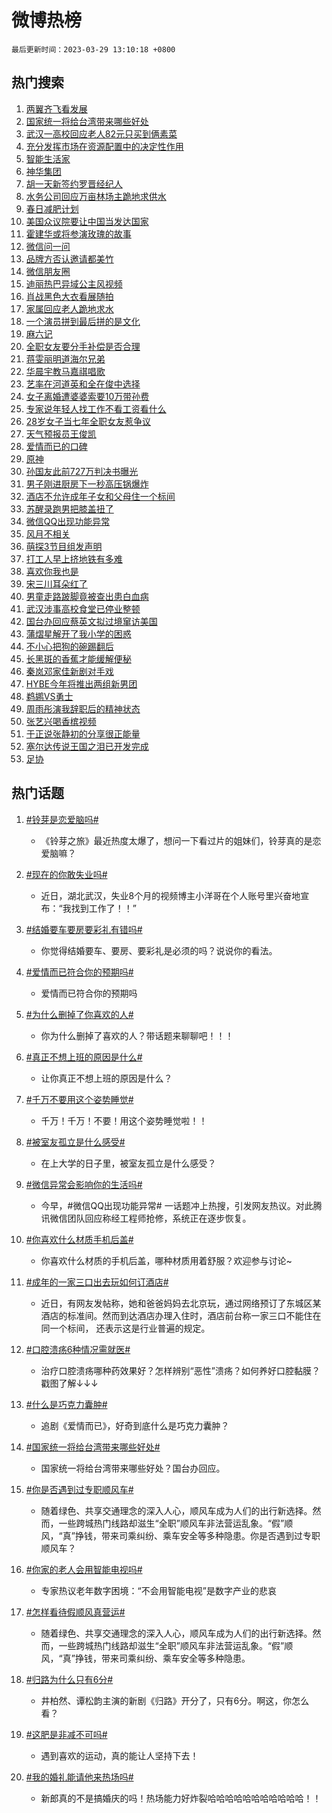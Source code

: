 # 微博热榜

`最后更新时间：2023-03-29 13:10:18 +0800`

## 热门搜索

1. [两翼齐飞看发展](https://m.weibo.cn/search?containerid=100103type%3D1%26t%3D10%26q%3D%23%E4%B8%A4%E7%BF%BC%E9%BD%90%E9%A3%9E%E7%9C%8B%E5%8F%91%E5%B1%95%23&stream_entry_id=51&isnewpage=1&extparam=seat%3D1%26stream_entry_id%3D51%26filter_type%3Drealtimehot%26c_type%3D51%26pos%3D0%26cate%3D10103%26dgr%3D0%26display_time%3D1680066617%26pre_seqid%3D168006661738291978704&luicode=10000011&lfid=106003type%253D25%2526t%253D3%2526disable_hot%253D1%2526filter_type%253Drealtimehot)
1. [国家统一将给台湾带来哪些好处](https://m.weibo.cn/search?containerid=100103type%3D1%26t%3D10%26q%3D%23%E5%9B%BD%E5%AE%B6%E7%BB%9F%E4%B8%80%E5%B0%86%E7%BB%99%E5%8F%B0%E6%B9%BE%E5%B8%A6%E6%9D%A5%E5%93%AA%E4%BA%9B%E5%A5%BD%E5%A4%84%23&stream_entry_id=31&isnewpage=1&extparam=seat%3D1%26filter_type%3Drealtimehot%26pos%3D0%26realpos%3D1%26dgr%3D0%26stream_entry_id%3D31%26band_rank%3D1%26q%3D%2523%25E5%259B%25BD%25E5%25AE%25B6%25E7%25BB%259F%25E4%25B8%2580%25E5%25B0%2586%25E7%25BB%2599%25E5%258F%25B0%25E6%25B9%25BE%25E5%25B8%25A6%25E6%259D%25A5%25E5%2593%25AA%25E4%25BA%259B%25E5%25A5%25BD%25E5%25A4%2584%2523%26c_type%3D31%26lcate%3D5001%26cate%3D5001%26flag%3D1%26display_time%3D1680066617%26pre_seqid%3D168006661738291978704&luicode=10000011&lfid=106003type%253D25%2526t%253D3%2526disable_hot%253D1%2526filter_type%253Drealtimehot)
1. [武汉一高校回应老人82元只买到俩素菜](https://m.weibo.cn/search?containerid=100103type%3D1%26t%3D10%26q%3D%23%E6%AD%A6%E6%B1%89%E4%B8%80%E9%AB%98%E6%A0%A1%E5%9B%9E%E5%BA%94%E8%80%81%E4%BA%BA82%E5%85%83%E5%8F%AA%E4%B9%B0%E5%88%B0%E4%BF%A9%E7%B4%A0%E8%8F%9C%23&stream_entry_id=31&isnewpage=1&extparam=seat%3D1%26filter_type%3Drealtimehot%26pos%3D1%26realpos%3D2%26dgr%3D0%26stream_entry_id%3D31%26band_rank%3D2%26q%3D%2523%25E6%25AD%25A6%25E6%25B1%2589%25E4%25B8%2580%25E9%25AB%2598%25E6%25A0%25A1%25E5%259B%259E%25E5%25BA%2594%25E8%2580%2581%25E4%25BA%25BA82%25E5%2585%2583%25E5%258F%25AA%25E4%25B9%25B0%25E5%2588%25B0%25E4%25BF%25A9%25E7%25B4%25A0%25E8%258F%259C%2523%26c_type%3D31%26lcate%3D5001%26cate%3D5001%26flag%3D0%26display_time%3D1680066617%26pre_seqid%3D168006661738291978704&luicode=10000011&lfid=106003type%253D25%2526t%253D3%2526disable_hot%253D1%2526filter_type%253Drealtimehot)
1. [充分发挥市场在资源配置中的决定性作用](https://m.weibo.cn/search?containerid=100103type%3D1%26t%3D10%26q%3D%23%E5%85%85%E5%88%86%E5%8F%91%E6%8C%A5%E5%B8%82%E5%9C%BA%E5%9C%A8%E8%B5%84%E6%BA%90%E9%85%8D%E7%BD%AE%E4%B8%AD%E7%9A%84%E5%86%B3%E5%AE%9A%E6%80%A7%E4%BD%9C%E7%94%A8%23&stream_entry_id=31&isnewpage=1&extparam=seat%3D1%26filter_type%3Drealtimehot%26pos%3D2%26realpos%3D3%26dgr%3D0%26stream_entry_id%3D31%26band_rank%3D3%26q%3D%2523%25E5%2585%2585%25E5%2588%2586%25E5%258F%2591%25E6%258C%25A5%25E5%25B8%2582%25E5%259C%25BA%25E5%259C%25A8%25E8%25B5%2584%25E6%25BA%2590%25E9%2585%258D%25E7%25BD%25AE%25E4%25B8%25AD%25E7%259A%2584%25E5%2586%25B3%25E5%25AE%259A%25E6%2580%25A7%25E4%25BD%259C%25E7%2594%25A8%2523%26c_type%3D31%26lcate%3D5001%26cate%3D5001%26flag%3D0%26display_time%3D1680066617%26pre_seqid%3D168006661738291978704&luicode=10000011&lfid=106003type%253D25%2526t%253D3%2526disable_hot%253D1%2526filter_type%253Drealtimehot)
1. [智能生活家](https://m.weibo.cn/search?containerid=100103type%3D1%26t%3D10%26q%3D%E6%99%BA%E8%83%BD%E7%94%9F%E6%B4%BB%E5%AE%B6&stream_entry_id=31&isnewpage=1&extparam=seat%3D1%26filter_type%3Drealtimehot%26pos%3D3%26dgr%3D0%26stream_entry_id%3D31%26band_rank%3D4%26adid%3D184530%26q%3D%25E6%2599%25BA%25E8%2583%25BD%25E7%2594%259F%25E6%25B4%25BB%25E5%25AE%25B6%26c_type%3D31%26lcate%3D5001%26cate%3D5001%26display_time%3D1680066617%26pre_seqid%3D168006661738291978704&luicode=10000011&lfid=106003type%253D25%2526t%253D3%2526disable_hot%253D1%2526filter_type%253Drealtimehot)
1. [神华集团](https://m.weibo.cn/search?containerid=100103type%3D1%26t%3D10%26q%3D%E7%A5%9E%E5%8D%8E%E9%9B%86%E5%9B%A2&stream_entry_id=31&isnewpage=1&extparam=seat%3D1%26filter_type%3Drealtimehot%26pos%3D4%26realpos%3D4%26dgr%3D0%26stream_entry_id%3D31%26band_rank%3D4%26q%3D%25E7%25A5%259E%25E5%258D%258E%25E9%259B%2586%25E5%259B%25A2%26c_type%3D31%26lcate%3D5001%26cate%3D5001%26flag%3D0%26display_time%3D1680066617%26pre_seqid%3D168006661738291978704&luicode=10000011&lfid=106003type%253D25%2526t%253D3%2526disable_hot%253D1%2526filter_type%253Drealtimehot)
1. [胡一天新签约罗晋经纪人](https://m.weibo.cn/search?containerid=100103type%3D1%26t%3D10%26q%3D%23%E8%83%A1%E4%B8%80%E5%A4%A9%E6%96%B0%E7%AD%BE%E7%BA%A6%E7%BD%97%E6%99%8B%E7%BB%8F%E7%BA%AA%E4%BA%BA%23&stream_entry_id=31&isnewpage=1&extparam=seat%3D1%26filter_type%3Drealtimehot%26pos%3D5%26realpos%3D5%26dgr%3D0%26stream_entry_id%3D31%26band_rank%3D5%26q%3D%2523%25E8%2583%25A1%25E4%25B8%2580%25E5%25A4%25A9%25E6%2596%25B0%25E7%25AD%25BE%25E7%25BA%25A6%25E7%25BD%2597%25E6%2599%258B%25E7%25BB%258F%25E7%25BA%25AA%25E4%25BA%25BA%2523%26c_type%3D31%26lcate%3D5001%26cate%3D5001%26flag%3D1%26display_time%3D1680066617%26pre_seqid%3D168006661738291978704&luicode=10000011&lfid=106003type%253D25%2526t%253D3%2526disable_hot%253D1%2526filter_type%253Drealtimehot)
1. [水务公司回应万亩林场主跪地求供水](https://m.weibo.cn/search?containerid=100103type%3D1%26t%3D10%26q%3D%23%E6%B0%B4%E5%8A%A1%E5%85%AC%E5%8F%B8%E5%9B%9E%E5%BA%94%E4%B8%87%E4%BA%A9%E6%9E%97%E5%9C%BA%E4%B8%BB%E8%B7%AA%E5%9C%B0%E6%B1%82%E4%BE%9B%E6%B0%B4%23&stream_entry_id=31&isnewpage=1&extparam=seat%3D1%26filter_type%3Drealtimehot%26pos%3D6%26realpos%3D6%26dgr%3D0%26stream_entry_id%3D31%26band_rank%3D6%26q%3D%2523%25E6%25B0%25B4%25E5%258A%25A1%25E5%2585%25AC%25E5%258F%25B8%25E5%259B%259E%25E5%25BA%2594%25E4%25B8%2587%25E4%25BA%25A9%25E6%259E%2597%25E5%259C%25BA%25E4%25B8%25BB%25E8%25B7%25AA%25E5%259C%25B0%25E6%25B1%2582%25E4%25BE%259B%25E6%25B0%25B4%2523%26c_type%3D31%26lcate%3D5001%26cate%3D5001%26flag%3D16%26display_time%3D1680066617%26pre_seqid%3D168006661738291978704&luicode=10000011&lfid=106003type%253D25%2526t%253D3%2526disable_hot%253D1%2526filter_type%253Drealtimehot)
1. [春日减肥计划](https://m.weibo.cn/search?containerid=100103type%3D1%26t%3D10%26q%3D%23%E6%98%A5%E6%97%A5%E5%87%8F%E8%82%A5%E8%AE%A1%E5%88%92%23&stream_entry_id=31&isnewpage=1&extparam=seat%3D1%26filter_type%3Drealtimehot%26pos%3D7%26dgr%3D0%26stream_entry_id%3D31%26band_rank%3D7%26adid%3D184255%26q%3D%2523%25E6%2598%25A5%25E6%2597%25A5%25E5%2587%258F%25E8%2582%25A5%25E8%25AE%25A1%25E5%2588%2592%2523%26c_type%3D31%26lcate%3D5001%26cate%3D5001%26display_time%3D1680066617%26pre_seqid%3D168006661738291978704&luicode=10000011&lfid=106003type%253D25%2526t%253D3%2526disable_hot%253D1%2526filter_type%253Drealtimehot)
1. [美国众议院要让中国当发达国家](https://m.weibo.cn/search?containerid=100103type%3D1%26t%3D10%26q%3D%23%E7%BE%8E%E5%9B%BD%E4%BC%97%E8%AE%AE%E9%99%A2%E8%A6%81%E8%AE%A9%E4%B8%AD%E5%9B%BD%E5%BD%93%E5%8F%91%E8%BE%BE%E5%9B%BD%E5%AE%B6%23&stream_entry_id=31&isnewpage=1&extparam=seat%3D1%26filter_type%3Drealtimehot%26pos%3D8%26realpos%3D7%26dgr%3D0%26stream_entry_id%3D31%26band_rank%3D7%26q%3D%2523%25E7%25BE%258E%25E5%259B%25BD%25E4%25BC%2597%25E8%25AE%25AE%25E9%2599%25A2%25E8%25A6%2581%25E8%25AE%25A9%25E4%25B8%25AD%25E5%259B%25BD%25E5%25BD%2593%25E5%258F%2591%25E8%25BE%25BE%25E5%259B%25BD%25E5%25AE%25B6%2523%26c_type%3D31%26lcate%3D5001%26cate%3D5001%26flag%3D0%26display_time%3D1680066617%26pre_seqid%3D168006661738291978704&luicode=10000011&lfid=106003type%253D25%2526t%253D3%2526disable_hot%253D1%2526filter_type%253Drealtimehot)
1. [霍建华或将参演玫瑰的故事](https://m.weibo.cn/search?containerid=100103type%3D1%26t%3D10%26q%3D%23%E9%9C%8D%E5%BB%BA%E5%8D%8E%E6%88%96%E5%B0%86%E5%8F%82%E6%BC%94%E7%8E%AB%E7%91%B0%E7%9A%84%E6%95%85%E4%BA%8B%23&stream_entry_id=31&isnewpage=1&extparam=seat%3D1%26filter_type%3Drealtimehot%26pos%3D9%26realpos%3D8%26dgr%3D0%26stream_entry_id%3D31%26band_rank%3D8%26q%3D%2523%25E9%259C%258D%25E5%25BB%25BA%25E5%258D%258E%25E6%2588%2596%25E5%25B0%2586%25E5%258F%2582%25E6%25BC%2594%25E7%258E%25AB%25E7%2591%25B0%25E7%259A%2584%25E6%2595%2585%25E4%25BA%258B%2523%26c_type%3D31%26lcate%3D5001%26cate%3D5001%26flag%3D0%26display_time%3D1680066617%26pre_seqid%3D168006661738291978704&luicode=10000011&lfid=106003type%253D25%2526t%253D3%2526disable_hot%253D1%2526filter_type%253Drealtimehot)
1. [微信问一问](https://m.weibo.cn/search?containerid=100103type%3D1%26t%3D10%26q%3D%23%E5%BE%AE%E4%BF%A1%E9%97%AE%E4%B8%80%E9%97%AE%23&stream_entry_id=31&isnewpage=1&extparam=seat%3D1%26filter_type%3Drealtimehot%26pos%3D10%26realpos%3D9%26dgr%3D0%26stream_entry_id%3D31%26band_rank%3D9%26q%3D%2523%25E5%25BE%25AE%25E4%25BF%25A1%25E9%2597%25AE%25E4%25B8%2580%25E9%2597%25AE%2523%26c_type%3D31%26lcate%3D5001%26cate%3D5001%26flag%3D1%26display_time%3D1680066617%26pre_seqid%3D168006661738291978704&luicode=10000011&lfid=106003type%253D25%2526t%253D3%2526disable_hot%253D1%2526filter_type%253Drealtimehot)
1. [品牌方否认邀请都美竹](https://m.weibo.cn/search?containerid=100103type%3D1%26t%3D10%26q%3D%23%E5%93%81%E7%89%8C%E6%96%B9%E5%90%A6%E8%AE%A4%E9%82%80%E8%AF%B7%E9%83%BD%E7%BE%8E%E7%AB%B9%23&stream_entry_id=31&isnewpage=1&extparam=seat%3D1%26filter_type%3Drealtimehot%26pos%3D11%26realpos%3D10%26dgr%3D0%26stream_entry_id%3D31%26band_rank%3D10%26q%3D%2523%25E5%2593%2581%25E7%2589%258C%25E6%2596%25B9%25E5%2590%25A6%25E8%25AE%25A4%25E9%2582%2580%25E8%25AF%25B7%25E9%2583%25BD%25E7%25BE%258E%25E7%25AB%25B9%2523%26c_type%3D31%26lcate%3D5001%26cate%3D5001%26flag%3D1%26display_time%3D1680066617%26pre_seqid%3D168006661738291978704&luicode=10000011&lfid=106003type%253D25%2526t%253D3%2526disable_hot%253D1%2526filter_type%253Drealtimehot)
1. [微信朋友圈](https://m.weibo.cn/search?containerid=100103type%3D1%26t%3D10%26q%3D%23%E5%BE%AE%E4%BF%A1%E6%9C%8B%E5%8F%8B%E5%9C%88%23&stream_entry_id=31&isnewpage=1&extparam=seat%3D1%26filter_type%3Drealtimehot%26pos%3D12%26realpos%3D11%26dgr%3D0%26stream_entry_id%3D31%26band_rank%3D11%26q%3D%2523%25E5%25BE%25AE%25E4%25BF%25A1%25E6%259C%258B%25E5%258F%258B%25E5%259C%2588%2523%26c_type%3D31%26lcate%3D5001%26cate%3D5001%26flag%3D2%26display_time%3D1680066617%26pre_seqid%3D168006661738291978704&luicode=10000011&lfid=106003type%253D25%2526t%253D3%2526disable_hot%253D1%2526filter_type%253Drealtimehot)
1. [迪丽热巴异域公主风视频](https://m.weibo.cn/search?containerid=100103type%3D1%26t%3D10%26q%3D%23%E8%BF%AA%E4%B8%BD%E7%83%AD%E5%B7%B4%E5%BC%82%E5%9F%9F%E5%85%AC%E4%B8%BB%E9%A3%8E%E8%A7%86%E9%A2%91%23&stream_entry_id=31&isnewpage=1&extparam=seat%3D1%26filter_type%3Drealtimehot%26pos%3D13%26realpos%3D12%26dgr%3D0%26stream_entry_id%3D31%26band_rank%3D12%26q%3D%2523%25E8%25BF%25AA%25E4%25B8%25BD%25E7%2583%25AD%25E5%25B7%25B4%25E5%25BC%2582%25E5%259F%259F%25E5%2585%25AC%25E4%25B8%25BB%25E9%25A3%258E%25E8%25A7%2586%25E9%25A2%2591%2523%26c_type%3D31%26lcate%3D5001%26cate%3D5001%26flag%3D0%26display_time%3D1680066617%26pre_seqid%3D168006661738291978704&luicode=10000011&lfid=106003type%253D25%2526t%253D3%2526disable_hot%253D1%2526filter_type%253Drealtimehot)
1. [肖战黑色大衣看展随拍](https://m.weibo.cn/search?containerid=100103type%3D1%26t%3D10%26q%3D%23%E8%82%96%E6%88%98%E9%BB%91%E8%89%B2%E5%A4%A7%E8%A1%A3%E7%9C%8B%E5%B1%95%E9%9A%8F%E6%8B%8D%23&stream_entry_id=31&isnewpage=1&extparam=seat%3D1%26filter_type%3Drealtimehot%26pos%3D14%26realpos%3D13%26dgr%3D0%26stream_entry_id%3D31%26band_rank%3D13%26q%3D%2523%25E8%2582%2596%25E6%2588%2598%25E9%25BB%2591%25E8%2589%25B2%25E5%25A4%25A7%25E8%25A1%25A3%25E7%259C%258B%25E5%25B1%2595%25E9%259A%258F%25E6%258B%258D%2523%26c_type%3D31%26lcate%3D5001%26cate%3D5001%26flag%3D1%26display_time%3D1680066617%26pre_seqid%3D168006661738291978704&luicode=10000011&lfid=106003type%253D25%2526t%253D3%2526disable_hot%253D1%2526filter_type%253Drealtimehot)
1. [家属回应老人跪地求水](https://m.weibo.cn/search?containerid=100103type%3D1%26t%3D10%26q%3D%23%E5%AE%B6%E5%B1%9E%E5%9B%9E%E5%BA%94%E8%80%81%E4%BA%BA%E8%B7%AA%E5%9C%B0%E6%B1%82%E6%B0%B4%23&stream_entry_id=31&isnewpage=1&extparam=seat%3D1%26filter_type%3Drealtimehot%26pos%3D15%26realpos%3D14%26dgr%3D0%26stream_entry_id%3D31%26band_rank%3D14%26q%3D%2523%25E5%25AE%25B6%25E5%25B1%259E%25E5%259B%259E%25E5%25BA%2594%25E8%2580%2581%25E4%25BA%25BA%25E8%25B7%25AA%25E5%259C%25B0%25E6%25B1%2582%25E6%25B0%25B4%2523%26c_type%3D31%26lcate%3D5001%26cate%3D5001%26flag%3D0%26display_time%3D1680066617%26pre_seqid%3D168006661738291978704&luicode=10000011&lfid=106003type%253D25%2526t%253D3%2526disable_hot%253D1%2526filter_type%253Drealtimehot)
1. [一个演员拼到最后拼的是文化](https://m.weibo.cn/search?containerid=100103type%3D1%26t%3D10%26q%3D%23%E4%B8%80%E4%B8%AA%E6%BC%94%E5%91%98%E6%8B%BC%E5%88%B0%E6%9C%80%E5%90%8E%E6%8B%BC%E7%9A%84%E6%98%AF%E6%96%87%E5%8C%96%23&stream_entry_id=31&isnewpage=1&extparam=seat%3D1%26filter_type%3Drealtimehot%26pos%3D16%26realpos%3D15%26dgr%3D0%26stream_entry_id%3D31%26band_rank%3D15%26q%3D%2523%25E4%25B8%2580%25E4%25B8%25AA%25E6%25BC%2594%25E5%2591%2598%25E6%258B%25BC%25E5%2588%25B0%25E6%259C%2580%25E5%2590%258E%25E6%258B%25BC%25E7%259A%2584%25E6%2598%25AF%25E6%2596%2587%25E5%258C%2596%2523%26c_type%3D31%26lcate%3D5001%26cate%3D5001%26flag%3D0%26display_time%3D1680066617%26pre_seqid%3D168006661738291978704&luicode=10000011&lfid=106003type%253D25%2526t%253D3%2526disable_hot%253D1%2526filter_type%253Drealtimehot)
1. [麻六记](https://m.weibo.cn/search?containerid=100103type%3D1%26t%3D10%26q%3D%23%E9%BA%BB%E5%85%AD%E8%AE%B0%23&stream_entry_id=31&isnewpage=1&extparam=seat%3D1%26filter_type%3Drealtimehot%26pos%3D17%26realpos%3D16%26dgr%3D0%26stream_entry_id%3D31%26band_rank%3D16%26q%3D%2523%25E9%25BA%25BB%25E5%2585%25AD%25E8%25AE%25B0%2523%26c_type%3D31%26lcate%3D5001%26cate%3D5001%26flag%3D2%26display_time%3D1680066617%26pre_seqid%3D168006661738291978704&luicode=10000011&lfid=106003type%253D25%2526t%253D3%2526disable_hot%253D1%2526filter_type%253Drealtimehot)
1. [全职女友要分手补偿是否合理](https://m.weibo.cn/search?containerid=100103type%3D1%26t%3D10%26q%3D%23%E5%85%A8%E8%81%8C%E5%A5%B3%E5%8F%8B%E8%A6%81%E5%88%86%E6%89%8B%E8%A1%A5%E5%81%BF%E6%98%AF%E5%90%A6%E5%90%88%E7%90%86%23&stream_entry_id=31&isnewpage=1&extparam=seat%3D1%26filter_type%3Drealtimehot%26pos%3D18%26realpos%3D17%26dgr%3D0%26stream_entry_id%3D31%26band_rank%3D17%26q%3D%2523%25E5%2585%25A8%25E8%2581%258C%25E5%25A5%25B3%25E5%258F%258B%25E8%25A6%2581%25E5%2588%2586%25E6%2589%258B%25E8%25A1%25A5%25E5%2581%25BF%25E6%2598%25AF%25E5%2590%25A6%25E5%2590%2588%25E7%2590%2586%2523%26c_type%3D31%26lcate%3D5001%26cate%3D5001%26flag%3D1%26display_time%3D1680066617%26pre_seqid%3D168006661738291978704&luicode=10000011&lfid=106003type%253D25%2526t%253D3%2526disable_hot%253D1%2526filter_type%253Drealtimehot)
1. [蒋雯丽明道海尔兄弟](https://m.weibo.cn/search?containerid=100103type%3D1%26t%3D10%26q%3D%23%E8%92%8B%E9%9B%AF%E4%B8%BD%E6%98%8E%E9%81%93%E6%B5%B7%E5%B0%94%E5%85%84%E5%BC%9F%23&stream_entry_id=31&isnewpage=1&extparam=seat%3D1%26filter_type%3Drealtimehot%26pos%3D19%26realpos%3D18%26dgr%3D0%26stream_entry_id%3D31%26band_rank%3D18%26q%3D%2523%25E8%2592%258B%25E9%259B%25AF%25E4%25B8%25BD%25E6%2598%258E%25E9%2581%2593%25E6%25B5%25B7%25E5%25B0%2594%25E5%2585%2584%25E5%25BC%259F%2523%26c_type%3D31%26lcate%3D5001%26cate%3D5001%26flag%3D1%26display_time%3D1680066617%26pre_seqid%3D168006661738291978704&luicode=10000011&lfid=106003type%253D25%2526t%253D3%2526disable_hot%253D1%2526filter_type%253Drealtimehot)
1. [华晨宇教马嘉祺唱歌](https://m.weibo.cn/search?containerid=100103type%3D1%26t%3D10%26q%3D%23%E5%8D%8E%E6%99%A8%E5%AE%87%E6%95%99%E9%A9%AC%E5%98%89%E7%A5%BA%E5%94%B1%E6%AD%8C%23&stream_entry_id=31&isnewpage=1&extparam=seat%3D1%26filter_type%3Drealtimehot%26pos%3D20%26realpos%3D19%26dgr%3D0%26stream_entry_id%3D31%26band_rank%3D19%26q%3D%2523%25E5%258D%258E%25E6%2599%25A8%25E5%25AE%2587%25E6%2595%2599%25E9%25A9%25AC%25E5%2598%2589%25E7%25A5%25BA%25E5%2594%25B1%25E6%25AD%258C%2523%26c_type%3D31%26lcate%3D5001%26cate%3D5001%26flag%3D1%26display_time%3D1680066617%26pre_seqid%3D168006661738291978704&luicode=10000011&lfid=106003type%253D25%2526t%253D3%2526disable_hot%253D1%2526filter_type%253Drealtimehot)
1. [艺率在河道英和全在俊中选择](https://m.weibo.cn/search?containerid=100103type%3D1%26t%3D10%26q%3D%23%E8%89%BA%E7%8E%87%E5%9C%A8%E6%B2%B3%E9%81%93%E8%8B%B1%E5%92%8C%E5%85%A8%E5%9C%A8%E4%BF%8A%E4%B8%AD%E9%80%89%E6%8B%A9%23&stream_entry_id=31&isnewpage=1&extparam=seat%3D1%26filter_type%3Drealtimehot%26pos%3D21%26realpos%3D20%26dgr%3D0%26stream_entry_id%3D31%26band_rank%3D20%26q%3D%2523%25E8%2589%25BA%25E7%258E%2587%25E5%259C%25A8%25E6%25B2%25B3%25E9%2581%2593%25E8%258B%25B1%25E5%2592%258C%25E5%2585%25A8%25E5%259C%25A8%25E4%25BF%258A%25E4%25B8%25AD%25E9%2580%2589%25E6%258B%25A9%2523%26c_type%3D31%26lcate%3D5001%26cate%3D5001%26flag%3D1%26display_time%3D1680066617%26pre_seqid%3D168006661738291978704&luicode=10000011&lfid=106003type%253D25%2526t%253D3%2526disable_hot%253D1%2526filter_type%253Drealtimehot)
1. [女子离婚遭婆婆索要10万带孙费](https://m.weibo.cn/search?containerid=100103type%3D1%26t%3D10%26q%3D%23%E5%A5%B3%E5%AD%90%E7%A6%BB%E5%A9%9A%E9%81%AD%E5%A9%86%E5%A9%86%E7%B4%A2%E8%A6%8110%E4%B8%87%E5%B8%A6%E5%AD%99%E8%B4%B9%23&stream_entry_id=31&isnewpage=1&extparam=seat%3D1%26filter_type%3Drealtimehot%26pos%3D22%26realpos%3D21%26dgr%3D0%26stream_entry_id%3D31%26band_rank%3D21%26q%3D%2523%25E5%25A5%25B3%25E5%25AD%2590%25E7%25A6%25BB%25E5%25A9%259A%25E9%2581%25AD%25E5%25A9%2586%25E5%25A9%2586%25E7%25B4%25A2%25E8%25A6%258110%25E4%25B8%2587%25E5%25B8%25A6%25E5%25AD%2599%25E8%25B4%25B9%2523%26c_type%3D31%26lcate%3D5001%26cate%3D5001%26flag%3D0%26display_time%3D1680066617%26pre_seqid%3D168006661738291978704&luicode=10000011&lfid=106003type%253D25%2526t%253D3%2526disable_hot%253D1%2526filter_type%253Drealtimehot)
1. [专家说年轻人找工作不看工资看什么](https://m.weibo.cn/search?containerid=100103type%3D1%26t%3D10%26q%3D%23%E4%B8%93%E5%AE%B6%E8%AF%B4%E5%B9%B4%E8%BD%BB%E4%BA%BA%E6%89%BE%E5%B7%A5%E4%BD%9C%E4%B8%8D%E7%9C%8B%E5%B7%A5%E8%B5%84%E7%9C%8B%E4%BB%80%E4%B9%88%23&stream_entry_id=31&isnewpage=1&extparam=seat%3D1%26filter_type%3Drealtimehot%26pos%3D23%26realpos%3D22%26dgr%3D0%26stream_entry_id%3D31%26band_rank%3D22%26q%3D%2523%25E4%25B8%2593%25E5%25AE%25B6%25E8%25AF%25B4%25E5%25B9%25B4%25E8%25BD%25BB%25E4%25BA%25BA%25E6%2589%25BE%25E5%25B7%25A5%25E4%25BD%259C%25E4%25B8%258D%25E7%259C%258B%25E5%25B7%25A5%25E8%25B5%2584%25E7%259C%258B%25E4%25BB%2580%25E4%25B9%2588%2523%26c_type%3D31%26lcate%3D5001%26cate%3D5001%26flag%3D1%26display_time%3D1680066617%26pre_seqid%3D168006661738291978704&luicode=10000011&lfid=106003type%253D25%2526t%253D3%2526disable_hot%253D1%2526filter_type%253Drealtimehot)
1. [28岁女子当七年全职女友惹争议](https://m.weibo.cn/search?containerid=100103type%3D1%26t%3D10%26q%3D%2328%E5%B2%81%E5%A5%B3%E5%AD%90%E5%BD%93%E4%B8%83%E5%B9%B4%E5%85%A8%E8%81%8C%E5%A5%B3%E5%8F%8B%E6%83%B9%E4%BA%89%E8%AE%AE%23&stream_entry_id=31&isnewpage=1&extparam=seat%3D1%26filter_type%3Drealtimehot%26pos%3D24%26realpos%3D23%26dgr%3D0%26stream_entry_id%3D31%26band_rank%3D23%26q%3D%252328%25E5%25B2%2581%25E5%25A5%25B3%25E5%25AD%2590%25E5%25BD%2593%25E4%25B8%2583%25E5%25B9%25B4%25E5%2585%25A8%25E8%2581%258C%25E5%25A5%25B3%25E5%258F%258B%25E6%2583%25B9%25E4%25BA%2589%25E8%25AE%25AE%2523%26c_type%3D31%26lcate%3D5001%26cate%3D5001%26flag%3D0%26display_time%3D1680066617%26pre_seqid%3D168006661738291978704&luicode=10000011&lfid=106003type%253D25%2526t%253D3%2526disable_hot%253D1%2526filter_type%253Drealtimehot)
1. [天气预报员王俊凯](https://m.weibo.cn/search?containerid=100103type%3D1%26t%3D10%26q%3D%E5%A4%A9%E6%B0%94%E9%A2%84%E6%8A%A5%E5%91%98%E7%8E%8B%E4%BF%8A%E5%87%AF&stream_entry_id=31&isnewpage=1&extparam=seat%3D1%26filter_type%3Drealtimehot%26pos%3D25%26realpos%3D24%26dgr%3D0%26stream_entry_id%3D31%26band_rank%3D24%26q%3D%25E5%25A4%25A9%25E6%25B0%2594%25E9%25A2%2584%25E6%258A%25A5%25E5%2591%2598%25E7%258E%258B%25E4%25BF%258A%25E5%2587%25AF%26c_type%3D31%26lcate%3D5001%26cate%3D5001%26flag%3D1%26display_time%3D1680066617%26pre_seqid%3D168006661738291978704&luicode=10000011&lfid=106003type%253D25%2526t%253D3%2526disable_hot%253D1%2526filter_type%253Drealtimehot)
1. [爱情而已的口碑](https://m.weibo.cn/search?containerid=100103type%3D1%26t%3D10%26q%3D%23%E7%88%B1%E6%83%85%E8%80%8C%E5%B7%B2%E7%9A%84%E5%8F%A3%E7%A2%91%23&stream_entry_id=31&isnewpage=1&extparam=seat%3D1%26filter_type%3Drealtimehot%26pos%3D26%26realpos%3D25%26dgr%3D0%26stream_entry_id%3D31%26band_rank%3D25%26q%3D%2523%25E7%2588%25B1%25E6%2583%2585%25E8%2580%258C%25E5%25B7%25B2%25E7%259A%2584%25E5%258F%25A3%25E7%25A2%2591%2523%26c_type%3D31%26lcate%3D5001%26cate%3D5001%26flag%3D1%26display_time%3D1680066617%26pre_seqid%3D168006661738291978704&luicode=10000011&lfid=106003type%253D25%2526t%253D3%2526disable_hot%253D1%2526filter_type%253Drealtimehot)
1. [原神](https://m.weibo.cn/search?containerid=100103type%3D1%26t%3D10%26q%3D%23%E5%8E%9F%E7%A5%9E%23&stream_entry_id=31&isnewpage=1&extparam=seat%3D1%26filter_type%3Drealtimehot%26pos%3D27%26realpos%3D26%26dgr%3D0%26stream_entry_id%3D31%26band_rank%3D26%26q%3D%2523%25E5%258E%259F%25E7%25A5%259E%2523%26c_type%3D31%26lcate%3D5001%26cate%3D5001%26flag%3D1%26display_time%3D1680066617%26pre_seqid%3D168006661738291978704&luicode=10000011&lfid=106003type%253D25%2526t%253D3%2526disable_hot%253D1%2526filter_type%253Drealtimehot)
1. [孙国友此前727万判决书曝光](https://m.weibo.cn/search?containerid=100103type%3D1%26t%3D10%26q%3D%23%E5%AD%99%E5%9B%BD%E5%8F%8B%E6%AD%A4%E5%89%8D727%E4%B8%87%E5%88%A4%E5%86%B3%E4%B9%A6%E6%9B%9D%E5%85%89%23&stream_entry_id=31&isnewpage=1&extparam=seat%3D1%26filter_type%3Drealtimehot%26pos%3D28%26realpos%3D27%26dgr%3D0%26stream_entry_id%3D31%26band_rank%3D27%26q%3D%2523%25E5%25AD%2599%25E5%259B%25BD%25E5%258F%258B%25E6%25AD%25A4%25E5%2589%258D727%25E4%25B8%2587%25E5%2588%25A4%25E5%2586%25B3%25E4%25B9%25A6%25E6%259B%259D%25E5%2585%2589%2523%26c_type%3D31%26lcate%3D5001%26cate%3D5001%26flag%3D1%26display_time%3D1680066617%26pre_seqid%3D168006661738291978704&luicode=10000011&lfid=106003type%253D25%2526t%253D3%2526disable_hot%253D1%2526filter_type%253Drealtimehot)
1. [男子刚进厨房下一秒高压锅爆炸](https://m.weibo.cn/search?containerid=100103type%3D1%26t%3D10%26q%3D%23%E7%94%B7%E5%AD%90%E5%88%9A%E8%BF%9B%E5%8E%A8%E6%88%BF%E4%B8%8B%E4%B8%80%E7%A7%92%E9%AB%98%E5%8E%8B%E9%94%85%E7%88%86%E7%82%B8%23&stream_entry_id=31&isnewpage=1&extparam=seat%3D1%26filter_type%3Drealtimehot%26pos%3D29%26realpos%3D28%26dgr%3D0%26stream_entry_id%3D31%26band_rank%3D28%26q%3D%2523%25E7%2594%25B7%25E5%25AD%2590%25E5%2588%259A%25E8%25BF%259B%25E5%258E%25A8%25E6%2588%25BF%25E4%25B8%258B%25E4%25B8%2580%25E7%25A7%2592%25E9%25AB%2598%25E5%258E%258B%25E9%2594%2585%25E7%2588%2586%25E7%2582%25B8%2523%26c_type%3D31%26lcate%3D5001%26cate%3D5001%26flag%3D1%26display_time%3D1680066617%26pre_seqid%3D168006661738291978704&luicode=10000011&lfid=106003type%253D25%2526t%253D3%2526disable_hot%253D1%2526filter_type%253Drealtimehot)
1. [酒店不允许成年子女和父母住一个标间](https://m.weibo.cn/search?containerid=100103type%3D1%26t%3D10%26q%3D%23%E9%85%92%E5%BA%97%E4%B8%8D%E5%85%81%E8%AE%B8%E6%88%90%E5%B9%B4%E5%AD%90%E5%A5%B3%E5%92%8C%E7%88%B6%E6%AF%8D%E4%BD%8F%E4%B8%80%E4%B8%AA%E6%A0%87%E9%97%B4%23&stream_entry_id=31&isnewpage=1&extparam=seat%3D1%26filter_type%3Drealtimehot%26pos%3D30%26realpos%3D29%26dgr%3D0%26stream_entry_id%3D31%26band_rank%3D29%26q%3D%2523%25E9%2585%2592%25E5%25BA%2597%25E4%25B8%258D%25E5%2585%2581%25E8%25AE%25B8%25E6%2588%2590%25E5%25B9%25B4%25E5%25AD%2590%25E5%25A5%25B3%25E5%2592%258C%25E7%2588%25B6%25E6%25AF%258D%25E4%25BD%258F%25E4%25B8%2580%25E4%25B8%25AA%25E6%25A0%2587%25E9%2597%25B4%2523%26c_type%3D31%26lcate%3D5001%26cate%3D5001%26flag%3D0%26display_time%3D1680066617%26pre_seqid%3D168006661738291978704&luicode=10000011&lfid=106003type%253D25%2526t%253D3%2526disable_hot%253D1%2526filter_type%253Drealtimehot)
1. [苏醒录跑男把膝盖扭了](https://m.weibo.cn/search?containerid=100103type%3D1%26t%3D10%26q%3D%23%E8%8B%8F%E9%86%92%E5%BD%95%E8%B7%91%E7%94%B7%E6%8A%8A%E8%86%9D%E7%9B%96%E6%89%AD%E4%BA%86%23&stream_entry_id=31&isnewpage=1&extparam=seat%3D1%26filter_type%3Drealtimehot%26pos%3D31%26realpos%3D30%26dgr%3D0%26stream_entry_id%3D31%26band_rank%3D30%26q%3D%2523%25E8%258B%258F%25E9%2586%2592%25E5%25BD%2595%25E8%25B7%2591%25E7%2594%25B7%25E6%258A%258A%25E8%2586%259D%25E7%259B%2596%25E6%2589%25AD%25E4%25BA%2586%2523%26c_type%3D31%26lcate%3D5001%26cate%3D5001%26flag%3D0%26display_time%3D1680066617%26pre_seqid%3D168006661738291978704&luicode=10000011&lfid=106003type%253D25%2526t%253D3%2526disable_hot%253D1%2526filter_type%253Drealtimehot)
1. [微信QQ出现功能异常](https://m.weibo.cn/search?containerid=100103type%3D1%26t%3D10%26q%3D%23%E5%BE%AE%E4%BF%A1QQ%E5%87%BA%E7%8E%B0%E5%8A%9F%E8%83%BD%E5%BC%82%E5%B8%B8%23&stream_entry_id=31&isnewpage=1&extparam=seat%3D1%26filter_type%3Drealtimehot%26pos%3D32%26realpos%3D31%26dgr%3D0%26stream_entry_id%3D31%26band_rank%3D31%26q%3D%2523%25E5%25BE%25AE%25E4%25BF%25A1QQ%25E5%2587%25BA%25E7%258E%25B0%25E5%258A%259F%25E8%2583%25BD%25E5%25BC%2582%25E5%25B8%25B8%2523%26c_type%3D31%26lcate%3D5001%26cate%3D5001%26flag%3D0%26display_time%3D1680066617%26pre_seqid%3D168006661738291978704&luicode=10000011&lfid=106003type%253D25%2526t%253D3%2526disable_hot%253D1%2526filter_type%253Drealtimehot)
1. [风月不相关](https://m.weibo.cn/search?containerid=100103type%3D1%26t%3D10%26q%3D%23%E9%A3%8E%E6%9C%88%E4%B8%8D%E7%9B%B8%E5%85%B3%23&stream_entry_id=31&isnewpage=1&extparam=seat%3D1%26filter_type%3Drealtimehot%26pos%3D33%26realpos%3D32%26dgr%3D0%26stream_entry_id%3D31%26band_rank%3D32%26q%3D%2523%25E9%25A3%258E%25E6%259C%2588%25E4%25B8%258D%25E7%259B%25B8%25E5%2585%25B3%2523%26c_type%3D31%26lcate%3D5001%26cate%3D5001%26flag%3D1%26display_time%3D1680066617%26pre_seqid%3D168006661738291978704&luicode=10000011&lfid=106003type%253D25%2526t%253D3%2526disable_hot%253D1%2526filter_type%253Drealtimehot)
1. [萌探3节目组发声明](https://m.weibo.cn/search?containerid=100103type%3D1%26t%3D10%26q%3D%23%E8%90%8C%E6%8E%A23%E8%8A%82%E7%9B%AE%E7%BB%84%E5%8F%91%E5%A3%B0%E6%98%8E%23&stream_entry_id=31&isnewpage=1&extparam=seat%3D1%26filter_type%3Drealtimehot%26pos%3D34%26realpos%3D33%26dgr%3D0%26stream_entry_id%3D31%26band_rank%3D33%26q%3D%2523%25E8%2590%258C%25E6%258E%25A23%25E8%258A%2582%25E7%259B%25AE%25E7%25BB%2584%25E5%258F%2591%25E5%25A3%25B0%25E6%2598%258E%2523%26c_type%3D31%26lcate%3D5001%26cate%3D5001%26flag%3D0%26display_time%3D1680066617%26pre_seqid%3D168006661738291978704&luicode=10000011&lfid=106003type%253D25%2526t%253D3%2526disable_hot%253D1%2526filter_type%253Drealtimehot)
1. [打工人早上挤地铁有多难](https://m.weibo.cn/search?containerid=100103type%3D1%26t%3D10%26q%3D%23%E6%89%93%E5%B7%A5%E4%BA%BA%E6%97%A9%E4%B8%8A%E6%8C%A4%E5%9C%B0%E9%93%81%E6%9C%89%E5%A4%9A%E9%9A%BE%23&stream_entry_id=31&isnewpage=1&extparam=seat%3D1%26filter_type%3Drealtimehot%26pos%3D35%26realpos%3D34%26dgr%3D0%26stream_entry_id%3D31%26band_rank%3D34%26q%3D%2523%25E6%2589%2593%25E5%25B7%25A5%25E4%25BA%25BA%25E6%2597%25A9%25E4%25B8%258A%25E6%258C%25A4%25E5%259C%25B0%25E9%2593%2581%25E6%259C%2589%25E5%25A4%259A%25E9%259A%25BE%2523%26c_type%3D31%26lcate%3D5001%26cate%3D5001%26flag%3D1%26display_time%3D1680066617%26pre_seqid%3D168006661738291978704&luicode=10000011&lfid=106003type%253D25%2526t%253D3%2526disable_hot%253D1%2526filter_type%253Drealtimehot)
1. [喜欢你我也是](https://m.weibo.cn/search?containerid=100103type%3D1%26t%3D10%26q%3D%E5%96%9C%E6%AC%A2%E4%BD%A0%E6%88%91%E4%B9%9F%E6%98%AF&stream_entry_id=31&isnewpage=1&extparam=seat%3D1%26filter_type%3Drealtimehot%26pos%3D36%26realpos%3D35%26dgr%3D0%26stream_entry_id%3D31%26band_rank%3D35%26q%3D%25E5%2596%259C%25E6%25AC%25A2%25E4%25BD%25A0%25E6%2588%2591%25E4%25B9%259F%25E6%2598%25AF%26c_type%3D31%26lcate%3D5001%26cate%3D5001%26flag%3D1%26display_time%3D1680066617%26pre_seqid%3D168006661738291978704&luicode=10000011&lfid=106003type%253D25%2526t%253D3%2526disable_hot%253D1%2526filter_type%253Drealtimehot)
1. [宋三川耳朵红了](https://m.weibo.cn/search?containerid=100103type%3D1%26t%3D10%26q%3D%23%E5%AE%8B%E4%B8%89%E5%B7%9D%E8%80%B3%E6%9C%B5%E7%BA%A2%E4%BA%86%23&stream_entry_id=31&isnewpage=1&extparam=seat%3D1%26filter_type%3Drealtimehot%26pos%3D37%26realpos%3D36%26dgr%3D0%26stream_entry_id%3D31%26band_rank%3D36%26q%3D%2523%25E5%25AE%258B%25E4%25B8%2589%25E5%25B7%259D%25E8%2580%25B3%25E6%259C%25B5%25E7%25BA%25A2%25E4%25BA%2586%2523%26c_type%3D31%26lcate%3D5001%26cate%3D5001%26flag%3D1%26display_time%3D1680066617%26pre_seqid%3D168006661738291978704&luicode=10000011&lfid=106003type%253D25%2526t%253D3%2526disable_hot%253D1%2526filter_type%253Drealtimehot)
1. [男童走路跛脚竟被查出患白血病](https://m.weibo.cn/search?containerid=100103type%3D1%26t%3D10%26q%3D%23%E7%94%B7%E7%AB%A5%E8%B5%B0%E8%B7%AF%E8%B7%9B%E8%84%9A%E7%AB%9F%E8%A2%AB%E6%9F%A5%E5%87%BA%E6%82%A3%E7%99%BD%E8%A1%80%E7%97%85%23&stream_entry_id=31&isnewpage=1&extparam=seat%3D1%26filter_type%3Drealtimehot%26pos%3D38%26realpos%3D37%26dgr%3D0%26stream_entry_id%3D31%26band_rank%3D37%26q%3D%2523%25E7%2594%25B7%25E7%25AB%25A5%25E8%25B5%25B0%25E8%25B7%25AF%25E8%25B7%259B%25E8%2584%259A%25E7%25AB%259F%25E8%25A2%25AB%25E6%259F%25A5%25E5%2587%25BA%25E6%2582%25A3%25E7%2599%25BD%25E8%25A1%2580%25E7%2597%2585%2523%26c_type%3D31%26lcate%3D5001%26cate%3D5001%26flag%3D0%26display_time%3D1680066617%26pre_seqid%3D168006661738291978704&luicode=10000011&lfid=106003type%253D25%2526t%253D3%2526disable_hot%253D1%2526filter_type%253Drealtimehot)
1. [武汉涉事高校食堂已停业整顿](https://m.weibo.cn/search?containerid=100103type%3D1%26t%3D10%26q%3D%23%E6%AD%A6%E6%B1%89%E6%B6%89%E4%BA%8B%E9%AB%98%E6%A0%A1%E9%A3%9F%E5%A0%82%E5%B7%B2%E5%81%9C%E4%B8%9A%E6%95%B4%E9%A1%BF%23&stream_entry_id=31&isnewpage=1&extparam=seat%3D1%26filter_type%3Drealtimehot%26pos%3D39%26realpos%3D38%26dgr%3D0%26stream_entry_id%3D31%26band_rank%3D38%26q%3D%2523%25E6%25AD%25A6%25E6%25B1%2589%25E6%25B6%2589%25E4%25BA%258B%25E9%25AB%2598%25E6%25A0%25A1%25E9%25A3%259F%25E5%25A0%2582%25E5%25B7%25B2%25E5%2581%259C%25E4%25B8%259A%25E6%2595%25B4%25E9%25A1%25BF%2523%26c_type%3D31%26lcate%3D5001%26cate%3D5001%26flag%3D1%26display_time%3D1680066617%26pre_seqid%3D168006661738291978704&luicode=10000011&lfid=106003type%253D25%2526t%253D3%2526disable_hot%253D1%2526filter_type%253Drealtimehot)
1. [国台办回应蔡英文拟过境窜访美国](https://m.weibo.cn/search?containerid=100103type%3D1%26t%3D10%26q%3D%23%E5%9B%BD%E5%8F%B0%E5%8A%9E%E5%9B%9E%E5%BA%94%E8%94%A1%E8%8B%B1%E6%96%87%E6%8B%9F%E8%BF%87%E5%A2%83%E7%AA%9C%E8%AE%BF%E7%BE%8E%E5%9B%BD%23&stream_entry_id=31&isnewpage=1&extparam=seat%3D1%26filter_type%3Drealtimehot%26pos%3D40%26realpos%3D39%26dgr%3D0%26stream_entry_id%3D31%26band_rank%3D39%26q%3D%2523%25E5%259B%25BD%25E5%258F%25B0%25E5%258A%259E%25E5%259B%259E%25E5%25BA%2594%25E8%2594%25A1%25E8%258B%25B1%25E6%2596%2587%25E6%258B%259F%25E8%25BF%2587%25E5%25A2%2583%25E7%25AA%259C%25E8%25AE%25BF%25E7%25BE%258E%25E5%259B%25BD%2523%26c_type%3D31%26lcate%3D5001%26cate%3D5001%26flag%3D0%26display_time%3D1680066617%26pre_seqid%3D168006661738291978704&luicode=10000011&lfid=106003type%253D25%2526t%253D3%2526disable_hot%253D1%2526filter_type%253Drealtimehot)
1. [蒲熠星解开了我小学的困惑](https://m.weibo.cn/search?containerid=100103type%3D1%26t%3D10%26q%3D%23%E8%92%B2%E7%86%A0%E6%98%9F%E8%A7%A3%E5%BC%80%E4%BA%86%E6%88%91%E5%B0%8F%E5%AD%A6%E7%9A%84%E5%9B%B0%E6%83%91%23&stream_entry_id=31&isnewpage=1&extparam=seat%3D1%26filter_type%3Drealtimehot%26pos%3D41%26realpos%3D40%26dgr%3D0%26stream_entry_id%3D31%26band_rank%3D40%26q%3D%2523%25E8%2592%25B2%25E7%2586%25A0%25E6%2598%259F%25E8%25A7%25A3%25E5%25BC%2580%25E4%25BA%2586%25E6%2588%2591%25E5%25B0%258F%25E5%25AD%25A6%25E7%259A%2584%25E5%259B%25B0%25E6%2583%2591%2523%26c_type%3D31%26lcate%3D5001%26cate%3D5001%26flag%3D0%26display_time%3D1680066617%26pre_seqid%3D168006661738291978704&luicode=10000011&lfid=106003type%253D25%2526t%253D3%2526disable_hot%253D1%2526filter_type%253Drealtimehot)
1. [不小心把狗的碗踢翻后](https://m.weibo.cn/search?containerid=100103type%3D1%26t%3D10%26q%3D%23%E4%B8%8D%E5%B0%8F%E5%BF%83%E6%8A%8A%E7%8B%97%E7%9A%84%E7%A2%97%E8%B8%A2%E7%BF%BB%E5%90%8E%23&stream_entry_id=31&isnewpage=1&extparam=seat%3D1%26filter_type%3Drealtimehot%26pos%3D42%26realpos%3D41%26dgr%3D0%26stream_entry_id%3D31%26band_rank%3D41%26q%3D%2523%25E4%25B8%258D%25E5%25B0%258F%25E5%25BF%2583%25E6%258A%258A%25E7%258B%2597%25E7%259A%2584%25E7%25A2%2597%25E8%25B8%25A2%25E7%25BF%25BB%25E5%2590%258E%2523%26c_type%3D31%26lcate%3D5001%26cate%3D5001%26flag%3D0%26display_time%3D1680066617%26pre_seqid%3D168006661738291978704&luicode=10000011&lfid=106003type%253D25%2526t%253D3%2526disable_hot%253D1%2526filter_type%253Drealtimehot)
1. [长黑斑的香蕉才能缓解便秘](https://m.weibo.cn/search?containerid=100103type%3D1%26t%3D10%26q%3D%23%E9%95%BF%E9%BB%91%E6%96%91%E7%9A%84%E9%A6%99%E8%95%89%E6%89%8D%E8%83%BD%E7%BC%93%E8%A7%A3%E4%BE%BF%E7%A7%98%23&stream_entry_id=31&isnewpage=1&extparam=seat%3D1%26filter_type%3Drealtimehot%26pos%3D43%26realpos%3D42%26dgr%3D0%26stream_entry_id%3D31%26band_rank%3D42%26q%3D%2523%25E9%2595%25BF%25E9%25BB%2591%25E6%2596%2591%25E7%259A%2584%25E9%25A6%2599%25E8%2595%2589%25E6%2589%258D%25E8%2583%25BD%25E7%25BC%2593%25E8%25A7%25A3%25E4%25BE%25BF%25E7%25A7%2598%2523%26c_type%3D31%26lcate%3D5001%26cate%3D5001%26flag%3D0%26display_time%3D1680066617%26pre_seqid%3D168006661738291978704&luicode=10000011&lfid=106003type%253D25%2526t%253D3%2526disable_hot%253D1%2526filter_type%253Drealtimehot)
1. [秦岚邓家佳新剧对手戏](https://m.weibo.cn/search?containerid=100103type%3D1%26t%3D10%26q%3D%23%E7%A7%A6%E5%B2%9A%E9%82%93%E5%AE%B6%E4%BD%B3%E6%96%B0%E5%89%A7%E5%AF%B9%E6%89%8B%E6%88%8F%23&stream_entry_id=31&isnewpage=1&extparam=seat%3D1%26filter_type%3Drealtimehot%26pos%3D44%26realpos%3D43%26dgr%3D0%26stream_entry_id%3D31%26band_rank%3D43%26q%3D%2523%25E7%25A7%25A6%25E5%25B2%259A%25E9%2582%2593%25E5%25AE%25B6%25E4%25BD%25B3%25E6%2596%25B0%25E5%2589%25A7%25E5%25AF%25B9%25E6%2589%258B%25E6%2588%258F%2523%26c_type%3D31%26lcate%3D5001%26cate%3D5001%26flag%3D1%26display_time%3D1680066617%26pre_seqid%3D168006661738291978704&luicode=10000011&lfid=106003type%253D25%2526t%253D3%2526disable_hot%253D1%2526filter_type%253Drealtimehot)
1. [HYBE今年将推出两组新男团](https://m.weibo.cn/search?containerid=100103type%3D1%26t%3D10%26q%3D%23HYBE%E4%BB%8A%E5%B9%B4%E5%B0%86%E6%8E%A8%E5%87%BA%E4%B8%A4%E7%BB%84%E6%96%B0%E7%94%B7%E5%9B%A2%23&stream_entry_id=31&isnewpage=1&extparam=seat%3D1%26filter_type%3Drealtimehot%26pos%3D45%26realpos%3D44%26dgr%3D0%26stream_entry_id%3D31%26band_rank%3D44%26q%3D%2523HYBE%25E4%25BB%258A%25E5%25B9%25B4%25E5%25B0%2586%25E6%258E%25A8%25E5%2587%25BA%25E4%25B8%25A4%25E7%25BB%2584%25E6%2596%25B0%25E7%2594%25B7%25E5%259B%25A2%2523%26c_type%3D31%26lcate%3D5001%26cate%3D5001%26flag%3D0%26display_time%3D1680066617%26pre_seqid%3D168006661738291978704&luicode=10000011&lfid=106003type%253D25%2526t%253D3%2526disable_hot%253D1%2526filter_type%253Drealtimehot)
1. [鹈鹕VS勇士](https://m.weibo.cn/search?containerid=100103type%3D1%26t%3D10%26q%3D%23%E9%B9%88%E9%B9%95VS%E5%8B%87%E5%A3%AB%23&stream_entry_id=31&isnewpage=1&extparam=seat%3D1%26filter_type%3Drealtimehot%26pos%3D46%26realpos%3D45%26dgr%3D0%26stream_entry_id%3D31%26band_rank%3D45%26q%3D%2523%25E9%25B9%2588%25E9%25B9%2595VS%25E5%258B%2587%25E5%25A3%25AB%2523%26c_type%3D31%26lcate%3D5001%26cate%3D5001%26flag%3D0%26display_time%3D1680066617%26pre_seqid%3D168006661738291978704&luicode=10000011&lfid=106003type%253D25%2526t%253D3%2526disable_hot%253D1%2526filter_type%253Drealtimehot)
1. [周雨彤演我辞职后的精神状态](https://m.weibo.cn/search?containerid=100103type%3D1%26t%3D10%26q%3D%23%E5%91%A8%E9%9B%A8%E5%BD%A4%E6%BC%94%E6%88%91%E8%BE%9E%E8%81%8C%E5%90%8E%E7%9A%84%E7%B2%BE%E7%A5%9E%E7%8A%B6%E6%80%81%23&stream_entry_id=31&isnewpage=1&extparam=seat%3D1%26filter_type%3Drealtimehot%26pos%3D47%26realpos%3D46%26dgr%3D0%26stream_entry_id%3D31%26band_rank%3D46%26q%3D%2523%25E5%2591%25A8%25E9%259B%25A8%25E5%25BD%25A4%25E6%25BC%2594%25E6%2588%2591%25E8%25BE%259E%25E8%2581%258C%25E5%2590%258E%25E7%259A%2584%25E7%25B2%25BE%25E7%25A5%259E%25E7%258A%25B6%25E6%2580%2581%2523%26c_type%3D31%26lcate%3D5001%26cate%3D5001%26flag%3D0%26display_time%3D1680066617%26pre_seqid%3D168006661738291978704&luicode=10000011&lfid=106003type%253D25%2526t%253D3%2526disable_hot%253D1%2526filter_type%253Drealtimehot)
1. [张艺兴喝香槟视频](https://m.weibo.cn/search?containerid=100103type%3D1%26t%3D10%26q%3D%23%E5%BC%A0%E8%89%BA%E5%85%B4%E5%96%9D%E9%A6%99%E6%A7%9F%E8%A7%86%E9%A2%91%23&stream_entry_id=31&isnewpage=1&extparam=seat%3D1%26filter_type%3Drealtimehot%26pos%3D48%26realpos%3D47%26dgr%3D0%26stream_entry_id%3D31%26band_rank%3D47%26q%3D%2523%25E5%25BC%25A0%25E8%2589%25BA%25E5%2585%25B4%25E5%2596%259D%25E9%25A6%2599%25E6%25A7%259F%25E8%25A7%2586%25E9%25A2%2591%2523%26c_type%3D31%26lcate%3D5001%26cate%3D5001%26flag%3D0%26display_time%3D1680066617%26pre_seqid%3D168006661738291978704&luicode=10000011&lfid=106003type%253D25%2526t%253D3%2526disable_hot%253D1%2526filter_type%253Drealtimehot)
1. [于正说张静初的分享很正能量](https://m.weibo.cn/search?containerid=100103type%3D1%26t%3D10%26q%3D%23%E4%BA%8E%E6%AD%A3%E8%AF%B4%E5%BC%A0%E9%9D%99%E5%88%9D%E7%9A%84%E5%88%86%E4%BA%AB%E5%BE%88%E6%AD%A3%E8%83%BD%E9%87%8F%23&stream_entry_id=31&isnewpage=1&extparam=seat%3D1%26filter_type%3Drealtimehot%26pos%3D49%26realpos%3D48%26dgr%3D0%26stream_entry_id%3D31%26band_rank%3D48%26q%3D%2523%25E4%25BA%258E%25E6%25AD%25A3%25E8%25AF%25B4%25E5%25BC%25A0%25E9%259D%2599%25E5%2588%259D%25E7%259A%2584%25E5%2588%2586%25E4%25BA%25AB%25E5%25BE%2588%25E6%25AD%25A3%25E8%2583%25BD%25E9%2587%258F%2523%26c_type%3D31%26lcate%3D5001%26cate%3D5001%26flag%3D1%26display_time%3D1680066617%26pre_seqid%3D168006661738291978704&luicode=10000011&lfid=106003type%253D25%2526t%253D3%2526disable_hot%253D1%2526filter_type%253Drealtimehot)
1. [塞尔达传说王国之泪已开发完成](https://m.weibo.cn/search?containerid=100103type%3D1%26t%3D10%26q%3D%23%E5%A1%9E%E5%B0%94%E8%BE%BE%E4%BC%A0%E8%AF%B4%E7%8E%8B%E5%9B%BD%E4%B9%8B%E6%B3%AA%E5%B7%B2%E5%BC%80%E5%8F%91%E5%AE%8C%E6%88%90%23&stream_entry_id=31&isnewpage=1&extparam=seat%3D1%26filter_type%3Drealtimehot%26pos%3D50%26realpos%3D49%26dgr%3D0%26stream_entry_id%3D31%26band_rank%3D49%26q%3D%2523%25E5%25A1%259E%25E5%25B0%2594%25E8%25BE%25BE%25E4%25BC%25A0%25E8%25AF%25B4%25E7%258E%258B%25E5%259B%25BD%25E4%25B9%258B%25E6%25B3%25AA%25E5%25B7%25B2%25E5%25BC%2580%25E5%258F%2591%25E5%25AE%258C%25E6%2588%2590%2523%26c_type%3D31%26lcate%3D5001%26cate%3D5001%26flag%3D0%26display_time%3D1680066617%26pre_seqid%3D168006661738291978704&luicode=10000011&lfid=106003type%253D25%2526t%253D3%2526disable_hot%253D1%2526filter_type%253Drealtimehot)
1. [足协](https://m.weibo.cn/search?containerid=100103type%3D1%26t%3D10%26q%3D%E8%B6%B3%E5%8D%8F&stream_entry_id=31&isnewpage=1&extparam=seat%3D1%26filter_type%3Drealtimehot%26pos%3D51%26realpos%3D50%26dgr%3D0%26stream_entry_id%3D31%26band_rank%3D50%26q%3D%25E8%25B6%25B3%25E5%258D%258F%26c_type%3D31%26lcate%3D5001%26cate%3D5001%26flag%3D0%26display_time%3D1680066617%26pre_seqid%3D168006661738291978704&luicode=10000011&lfid=106003type%253D25%2526t%253D3%2526disable_hot%253D1%2526filter_type%253Drealtimehot)

## 热门话题

1. [#铃芽是恋爱脑吗#](https://m.weibo.cn/search?containerid=231522type%3D1%26t%3D10%26q%3D%23%E9%93%83%E8%8A%BD%E6%98%AF%E6%81%8B%E7%88%B1%E8%84%91%E5%90%97%23&stream_entry_id=128&isnewpage=1&extparam=seat%3D1%26dgr%3D0%26unitid%3D1680018391480%26c_type%3D128%26pos%3D1-0-0%26lcate%3D5004%26cate%3D5004%26display_time%3D1680066618%26pre_seqid%3D168006661840591268336&luicode=10000011&lfid=231648_-_4)
    - 《铃芽之旅》最近热度太爆了，想问一下看过片的姐妹们，铃芽真的是恋爱脑嘛？

1. [#现在的你敢失业吗#](https://m.weibo.cn/search?containerid=231522type%3D1%26t%3D10%26q%3D%23%E7%8E%B0%E5%9C%A8%E7%9A%84%E4%BD%A0%E6%95%A2%E5%A4%B1%E4%B8%9A%E5%90%97%23&stream_entry_id=128&isnewpage=1&extparam=seat%3D1%26dgr%3D0%26unitid%3D1679991087472%26c_type%3D128%26pos%3D1-0-1%26lcate%3D5004%26cate%3D5004%26display_time%3D1680066618%26pre_seqid%3D168006661840591268336&luicode=10000011&lfid=231648_-_4)
    - 近日，湖北武汉，失业8个月的视频博主小洋哥在个人账号里兴奋地宣布：“我找到工作了！！”

1. [#结婚要车要房要彩礼有错吗#](https://m.weibo.cn/search?containerid=231522type%3D1%26t%3D10%26q%3D%23%E7%BB%93%E5%A9%9A%E8%A6%81%E8%BD%A6%E8%A6%81%E6%88%BF%E8%A6%81%E5%BD%A9%E7%A4%BC%E6%9C%89%E9%94%99%E5%90%97%23&stream_entry_id=128&isnewpage=1&extparam=seat%3D1%26dgr%3D0%26unitid%3D1679912492277%26c_type%3D128%26pos%3D1-0-2%26lcate%3D5004%26cate%3D5004%26display_time%3D1680066618%26pre_seqid%3D168006661840591268336&luicode=10000011&lfid=231648_-_4)
    - 你觉得结婚要车、要房、要彩礼是必须的吗？说说你的看法。

1. [#爱情而已符合你的预期吗#](https://m.weibo.cn/search?containerid=231522type%3D1%26t%3D10%26q%3D%23%E7%88%B1%E6%83%85%E8%80%8C%E5%B7%B2%E7%AC%A6%E5%90%88%E4%BD%A0%E7%9A%84%E9%A2%84%E6%9C%9F%E5%90%97%23&stream_entry_id=128&isnewpage=1&extparam=seat%3D1%26dgr%3D0%26unitid%3D1679919679750%26c_type%3D128%26pos%3D1-0-3%26lcate%3D5004%26cate%3D5004%26display_time%3D1680066618%26pre_seqid%3D168006661840591268336&luicode=10000011&lfid=231648_-_4)
    - 爱情而已符合你的预期吗

1. [#为什么删掉了你喜欢的人#](https://m.weibo.cn/search?containerid=231522type%3D1%26t%3D10%26q%3D%23%E4%B8%BA%E4%BB%80%E4%B9%88%E5%88%A0%E6%8E%89%E4%BA%86%E4%BD%A0%E5%96%9C%E6%AC%A2%E7%9A%84%E4%BA%BA%23&stream_entry_id=128&isnewpage=1&extparam=seat%3D1%26dgr%3D0%26unitid%3D1679922990797%26c_type%3D128%26pos%3D1-0-4%26lcate%3D5004%26cate%3D5004%26display_time%3D1680066618%26pre_seqid%3D168006661840591268336&luicode=10000011&lfid=231648_-_4)
    - 你为什么删掉了喜欢的人？带话题来聊聊吧！！！

1. [#真正不想上班的原因是什么#](https://m.weibo.cn/search?containerid=231522type%3D1%26t%3D10%26q%3D%23%E7%9C%9F%E6%AD%A3%E4%B8%8D%E6%83%B3%E4%B8%8A%E7%8F%AD%E7%9A%84%E5%8E%9F%E5%9B%A0%E6%98%AF%E4%BB%80%E4%B9%88%23&stream_entry_id=128&isnewpage=1&extparam=seat%3D1%26dgr%3D0%26unitid%3D1679972216358%26c_type%3D128%26pos%3D1-0-5%26lcate%3D5004%26cate%3D5004%26display_time%3D1680066618%26pre_seqid%3D168006661840591268336&luicode=10000011&lfid=231648_-_4)
    - 让你真正不想上班的原因是什么？

1. [#千万不要用这个姿势睡觉#](https://m.weibo.cn/search?containerid=231522type%3D1%26t%3D10%26q%3D%23%E5%8D%83%E4%B8%87%E4%B8%8D%E8%A6%81%E7%94%A8%E8%BF%99%E4%B8%AA%E5%A7%BF%E5%8A%BF%E7%9D%A1%E8%A7%89%23&stream_entry_id=128&isnewpage=1&extparam=seat%3D1%26dgr%3D0%26unitid%3D1679931699676%26c_type%3D128%26pos%3D1-0-6%26lcate%3D5004%26cate%3D5004%26display_time%3D1680066618%26pre_seqid%3D168006661840591268336&luicode=10000011&lfid=231648_-_4)
    - 千万！千万！不要！用这个姿势睡觉啦！！

1. [#被室友孤立是什么感受#](https://m.weibo.cn/search?containerid=231522type%3D1%26t%3D10%26q%3D%23%E8%A2%AB%E5%AE%A4%E5%8F%8B%E5%AD%A4%E7%AB%8B%E6%98%AF%E4%BB%80%E4%B9%88%E6%84%9F%E5%8F%97%23&stream_entry_id=128&isnewpage=1&extparam=seat%3D1%26dgr%3D0%26unitid%3D1679926601467%26c_type%3D128%26pos%3D1-0-7%26lcate%3D5004%26cate%3D5004%26display_time%3D1680066618%26pre_seqid%3D168006661840591268336&luicode=10000011&lfid=231648_-_4)
    - 在上大学的日子里，被室友孤立是什么感受？

1. [#微信异常会影响你的生活吗#](https://m.weibo.cn/search?containerid=231522type%3D1%26t%3D10%26q%3D%23%E5%BE%AE%E4%BF%A1%E5%BC%82%E5%B8%B8%E4%BC%9A%E5%BD%B1%E5%93%8D%E4%BD%A0%E7%9A%84%E7%94%9F%E6%B4%BB%E5%90%97%23&stream_entry_id=128&isnewpage=1&extparam=seat%3D1%26dgr%3D0%26unitid%3D1680054102098%26c_type%3D128%26pos%3D1-0-8%26lcate%3D5004%26cate%3D5004%26display_time%3D1680066618%26pre_seqid%3D168006661840591268336&luicode=10000011&lfid=231648_-_4)
    - 今早，#微信QQ出现功能异常# 一话题冲上热搜，引发网友热议。对此腾讯微信团队回应称经工程师抢修，系统正在逐步恢复。

1. [#你喜欢什么材质手机后盖#](https://m.weibo.cn/search?containerid=231522type%3D1%26t%3D10%26q%3D%23%E4%BD%A0%E5%96%9C%E6%AC%A2%E4%BB%80%E4%B9%88%E6%9D%90%E8%B4%A8%E6%89%8B%E6%9C%BA%E5%90%8E%E7%9B%96%23&stream_entry_id=128&isnewpage=1&extparam=seat%3D1%26dgr%3D0%26unitid%3D1680062187316%26c_type%3D128%26pos%3D1-0-9%26lcate%3D5004%26cate%3D5004%26display_time%3D1680066618%26pre_seqid%3D168006661840591268336&luicode=10000011&lfid=231648_-_4)
    - 你喜欢什么材质的手机后盖，哪种材质用着舒服？欢迎参与讨论~ ​​​

1. [#成年的一家三口出去玩如何订酒店#](https://m.weibo.cn/search?containerid=231522type%3D1%26t%3D10%26q%3D%23%E6%88%90%E5%B9%B4%E7%9A%84%E4%B8%80%E5%AE%B6%E4%B8%89%E5%8F%A3%E5%87%BA%E5%8E%BB%E7%8E%A9%E5%A6%82%E4%BD%95%E8%AE%A2%E9%85%92%E5%BA%97%23&stream_entry_id=128&isnewpage=1&extparam=seat%3D1%26dgr%3D0%26unitid%3D1680012104849%26c_type%3D128%26pos%3D1-0-10%26lcate%3D5004%26cate%3D5004%26display_time%3D1680066618%26pre_seqid%3D168006661840591268336&luicode=10000011&lfid=231648_-_4)
    - 近日，有网友发帖称，她和爸爸妈妈去北京玩，通过网络预订了东城区某酒店的标准间。然而到达酒店办理入住时，酒店前台称一家三口不能住在同一个标间， 还表示这是行业普遍的规定。

1. [#口腔溃疡6种情况需就医#](https://m.weibo.cn/search?containerid=231522type%3D1%26t%3D10%26q%3D%23%E5%8F%A3%E8%85%94%E6%BA%83%E7%96%A16%E7%A7%8D%E6%83%85%E5%86%B5%E9%9C%80%E5%B0%B1%E5%8C%BB%23&stream_entry_id=128&isnewpage=1&extparam=seat%3D1%26dgr%3D0%26unitid%3D1679904673594%26c_type%3D128%26pos%3D1-0-11%26lcate%3D5004%26cate%3D5004%26display_time%3D1680066618%26pre_seqid%3D168006661840591268336&luicode=10000011&lfid=231648_-_4)
    - 治疗口腔溃疡哪种药效果好？怎样辨别“恶性”溃疡？如何养好口腔黏膜？戳图了解↓↓↓

1. [#什么是巧克力囊肿#](https://m.weibo.cn/search?containerid=231522type%3D1%26t%3D10%26q%3D%23%E4%BB%80%E4%B9%88%E6%98%AF%E5%B7%A7%E5%85%8B%E5%8A%9B%E5%9B%8A%E8%82%BF%23&stream_entry_id=128&isnewpage=1&extparam=seat%3D1%26dgr%3D0%26unitid%3D1679985430817%26c_type%3D128%26pos%3D1-0-12%26lcate%3D5004%26cate%3D5004%26display_time%3D1680066618%26pre_seqid%3D168006661840591268336&luicode=10000011&lfid=231648_-_4)
    - 追剧《爱情而已》，好奇到底什么是巧克力囊肿？

1. [#国家统一将给台湾带来哪些好处#](https://m.weibo.cn/search?containerid=231522type%3D1%26t%3D10%26q%3D%23%E5%9B%BD%E5%AE%B6%E7%BB%9F%E4%B8%80%E5%B0%86%E7%BB%99%E5%8F%B0%E6%B9%BE%E5%B8%A6%E6%9D%A5%E5%93%AA%E4%BA%9B%E5%A5%BD%E5%A4%84%23&stream_entry_id=128&isnewpage=1&extparam=seat%3D1%26dgr%3D0%26unitid%3D1680060697238%26c_type%3D128%26pos%3D1-0-13%26lcate%3D5004%26cate%3D5004%26display_time%3D1680066618%26pre_seqid%3D168006661840591268336&luicode=10000011&lfid=231648_-_4)
    - 国家统一将给台湾带来哪些好处？国台办回应。

1. [#你是否遇到过专职顺风车#](https://m.weibo.cn/search?containerid=231522type%3D1%26t%3D10%26q%3D%23%E4%BD%A0%E6%98%AF%E5%90%A6%E9%81%87%E5%88%B0%E8%BF%87%E4%B8%93%E8%81%8C%E9%A1%BA%E9%A3%8E%E8%BD%A6%23&stream_entry_id=128&isnewpage=1&extparam=seat%3D1%26dgr%3D0%26unitid%3D1680046626697%26c_type%3D128%26pos%3D1-0-14%26lcate%3D5004%26cate%3D5004%26display_time%3D1680066618%26pre_seqid%3D168006661840591268336&luicode=10000011&lfid=231648_-_4)
    - 随着绿色、共享交通理念的深入人心，顺风车成为人们的出行新选择。然而，一些跨城热门线路却滋生“全职”顺风车非法营运乱象。“假”顺风，“真”挣钱，带来司乘纠纷、乘车安全等多种隐患。你是否遇到过专职顺风车？

1. [#你家的老人会用智能电视吗#](https://m.weibo.cn/search?containerid=231522type%3D1%26t%3D10%26q%3D%23%E4%BD%A0%E5%AE%B6%E7%9A%84%E8%80%81%E4%BA%BA%E4%BC%9A%E7%94%A8%E6%99%BA%E8%83%BD%E7%94%B5%E8%A7%86%E5%90%97%23&stream_entry_id=128&isnewpage=1&extparam=seat%3D1%26dgr%3D0%26unitid%3D1679970999833%26c_type%3D128%26pos%3D1-0-15%26lcate%3D5004%26cate%3D5004%26display_time%3D1680066618%26pre_seqid%3D168006661840591268336&luicode=10000011&lfid=231648_-_4)
    - 专家热议老年数字困境：“不会用智能电视”是数字产业的悲哀

1. [#怎样看待假顺风真营运#](https://m.weibo.cn/search?containerid=231522type%3D1%26t%3D10%26q%3D%23%E6%80%8E%E6%A0%B7%E7%9C%8B%E5%BE%85%E5%81%87%E9%A1%BA%E9%A3%8E%E7%9C%9F%E8%90%A5%E8%BF%90%23&stream_entry_id=128&isnewpage=1&extparam=seat%3D1%26dgr%3D0%26unitid%3D1680047521903%26c_type%3D128%26pos%3D1-0-16%26lcate%3D5004%26cate%3D5004%26display_time%3D1680066618%26pre_seqid%3D168006661840591268336&luicode=10000011&lfid=231648_-_4)
    - 随着绿色、共享交通理念的深入人心，顺风车成为人们的出行新选择。然而，一些跨城热门线路却滋生“全职”顺风车非法营运乱象。“假”顺风，“真”挣钱，带来司乘纠纷、乘车安全等多种隐患。

1. [#归路为什么只有6分#](https://m.weibo.cn/search?containerid=231522type%3D1%26t%3D10%26q%3D%23%E5%BD%92%E8%B7%AF%E4%B8%BA%E4%BB%80%E4%B9%88%E5%8F%AA%E6%9C%896%E5%88%86%23&stream_entry_id=128&isnewpage=1&extparam=seat%3D1%26dgr%3D0%26unitid%3D1680012435274%26c_type%3D128%26pos%3D1-0-17%26lcate%3D5004%26cate%3D5004%26display_time%3D1680066618%26pre_seqid%3D168006661840591268336&luicode=10000011&lfid=231648_-_4)
    - 井柏然、谭松韵主演的新剧《归路》开分了，只有6分。啊这，你怎么看？

1. [#这肥是非减不可吗#](https://m.weibo.cn/search?containerid=231522type%3D1%26t%3D10%26q%3D%23%E8%BF%99%E8%82%A5%E6%98%AF%E9%9D%9E%E5%87%8F%E4%B8%8D%E5%8F%AF%E5%90%97%23&stream_entry_id=128&isnewpage=1&extparam=seat%3D1%26dgr%3D0%26unitid%3D1680011490523%26c_type%3D128%26pos%3D1-0-18%26lcate%3D5004%26cate%3D5004%26display_time%3D1680066618%26pre_seqid%3D168006661840591268336&luicode=10000011&lfid=231648_-_4)
    - 遇到喜欢的运动，真的能让人坚持下去！

1. [#我的婚礼能请他来热场吗#](https://m.weibo.cn/search?containerid=231522type%3D1%26t%3D10%26q%3D%23%E6%88%91%E7%9A%84%E5%A9%9A%E7%A4%BC%E8%83%BD%E8%AF%B7%E4%BB%96%E6%9D%A5%E7%83%AD%E5%9C%BA%E5%90%97%23&stream_entry_id=128&isnewpage=1&extparam=seat%3D1%26dgr%3D0%26unitid%3D1680005227965%26c_type%3D128%26pos%3D1-0-19%26lcate%3D5004%26cate%3D5004%26display_time%3D1680066618%26pre_seqid%3D168006661840591268336&luicode=10000011&lfid=231648_-_4)
    - 新郎真的不是搞婚庆的吗！热场能力好炸裂哈哈哈哈哈哈哈哈哈哈哈！！

